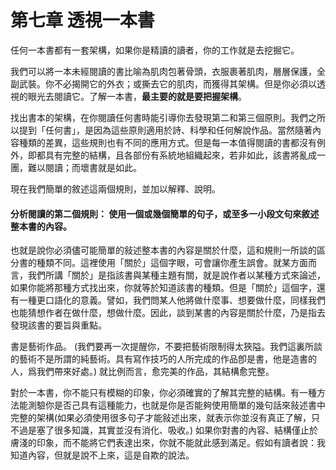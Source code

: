 # 第七章 透視一本書

任何一本書都有一套架構，如果你是精讀的讀者，你的工作就是去挖掘它。

我們可以將一本未經閱讀的書比喻為肌肉包著骨頭，衣服裹著肌肉，層層保護，全副武裝。你不必揭開它的外衣；或撕去它的肌肉，而獲得其架構。但是你必須以透視的眼光去閱讀它。了解一本書，**最主要的就是要把握架構**。

找出書本的架構，在你閱讀任何書時能引導你去發現第二和第三個原則。我們之所以提到「任何書」，是因為這些原則適用於詩、科學和任何解說作品。當然隨著內容種類的差異，這些規則也有不同的應用方式。但是每一本值得閱讀的書都沒有例外，即都具有完整的結構，且各部份有系統地組織起來，若非如此，該書將亂成一團，難以閱讀；而壞書就是如此。

現在我們簡單的敘述這兩個規則，並加以解釋、說明。

#### 分析閱讀的第二個規則： 使用一個或幾個簡單的句子，或至多一小段文句來敘述整本書的內容。

也就是說你必須儘可能簡單的敍述整本書的內容是關於什麼，這和規則一所談的區分書的種類不同。這裡使用「關於」這個字眼，可會讓你產生誤會。就某方面而言，我們所講「關於」是指該書與某種主題有關，就是說作者以某種方式來論述，如果你能將那種方式找出來，你就等於知道該書的種類。但是「關於」這個字，還有一種更口語化的意義。譬如，我們問某人他將做什麼事、想要做什麼，同樣我們也能猜想作者在做什麼，想做什麼。因此，談到某書的內容是關於什麼，乃是指去發現該書的要旨與重點。

書是藝術作品。 (我們要再一次提醒你，不要把藝術限制得太狹隘。我們這裏所談的藝術不是所謂的純藝術。具有寫作技巧的人所完成的作品卽是書，他是造書的人，爲我們帶來好處。) 就比例而言，愈完美的作品，其結構愈完整。

對於一本書，你不能只有模糊的印象，你必須確實的了解其完整的結構。有一種方法能測驗你是否己具有這種能力，也就是你是否能夠使用簡單的幾句話來敍述書中完整的架構(如果必須使用很多句子才能敍述出來，就表示你並沒有真正了解，只不過是塞了很多知識，其實並沒有消化、吸收。) 如果你對書的內容、結構僅止於膚淺的印象，而不能將它們表達出來，你就不能就此感到滿足。假如有讀者說：我知道內容，但就是說不上來，這是自欺的說法。
